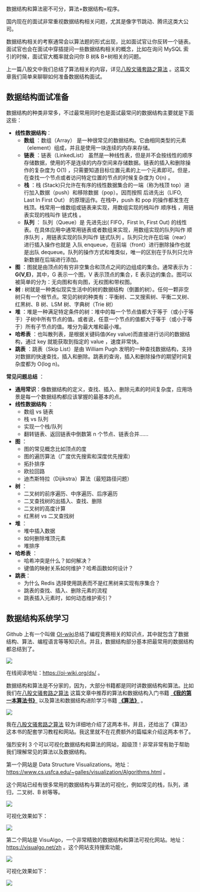 数据结构和算法密不可分，算法+数据结构=程序。

国内现在的面试非常重视数据结构相关问题，尤其是像字节跳动、腾讯这类大公司。

数据结构相关的考察通常会以算法题的形式出现，比如面试官让你反转一个链表。面试官也会在面试中穿插提问一些数据结构相关的概念，比如在询问 MySQL 索引的时候，面试官大概率就会问你 B 树& B+树相关的问题。

上一篇八股文中我们总结了算法相关的内容，详见[八股文骚套路之算法](https://mp.weixin.qq.com/s/DQlcayww9RIEf37I5Q1DOA) 。这篇文章我们简单来聊聊如何准备数据结构面试。

## 数据结构面试准备

数据结构的种类非常多，不过最常用同时也是面试最常问的数据结构主要就是下面这些：

- **线性数据结构**：
  - **数组** ：数组（Array） 是一种很常见的数据结构。它由相同类型的元素（element）组成，并且是使用一块连续的内存来存储。
  - **链表** ：链表（LinkedList） 虽然是一种线性表，但是并不会按线性的顺序存储数据，使用的不是连续的内存空间来存储数据。链表的插入和删除操作的复杂度为 O(1) ，只需要知道目标位置元素的上一个元素即可。但是，在查找一个节点或者访问特定位置的节点的时候复杂度为 O(n) 。
  - **栈** ：栈 (Stack)只允许在有序的线性数据集合的一端（称为栈顶 top）进行加入数据（push）和移除数据（pop）。因而按照 后进先出（LIFO, Last In First Out） 的原理运作。在栈中，push 和 pop 的操作都发生在栈顶。栈常用一维数组或链表来实现，用数组实现的栈叫作 顺序栈 ，用链表实现的栈叫作 链式栈 。
  - **队列** ： 队列（Queue）是 先进先出( FIFO，First In, First Out) 的线性表。在具体应用中通常用链表或者数组来实现，用数组实现的队列叫作 顺序队列 ，用链表实现的队列叫作 链式队列 。队列只允许在后端（rear）进行插入操作也就是 入队 enqueue，在前端（front）进行删除操作也就是出队 dequeue。队列的操作方式和堆类似，唯一的区别在于队列只允许新数据在后端进行添加。
- **图** ：图就是由顶点的有穷非空集合和顶点之间的边组成的集合。通常表示为：**G(V,E)**，其中，G 表示一个图，V 表示顶点的集合，E 表示边的集合。图可以被简单的分为：无向图和有向图，无权图和带权图。
- **树** : 树就是一种类似现实生活中的树的数据结构（倒置的树）。任何一颗非空树只有一个根节点。常见的树的种类有：平衡树、二叉搜索树、平衡二叉树、红黑树、B 树、LSM 树、字典树（Trie 树）
- **堆** ：堆是一种满足特定条件的树：堆中的每一个节点值都大于等于（或小于等于）子树中所有节点的值。或者说，任意一个节点的值都大于等于（或小于等于）所有子节点的值。堆分为最大堆和最小堆。
- **哈希表** ：也叫散列表，是根据关键码值(Key value)而直接进行访问的数据结构，通过 key 就能获取到指定的 value ，速度非常快。
- **跳表** ：跳表（Skip List）是由 William Pugh 发明的一种查找数据结构，支持对数据的快速查找，插入和删除。跳表的查询，插入和删除操作的期望时间复杂度都为 O(log n)。

**常见问题总结** ：

- **通用常识**：像数据结构的定义，查找、插入、删除元素的时间复杂度，应用场景是每一个数据结构都应该掌握的最基本的点。
- **线性数据结构** ：
  - 数组 vs 链表
  - 栈 vs 队列
  - 实现一个栈/队列
  - 翻转链表、返回链表中倒数第 n 个节点、链表合并......
- **图** ：
  - 图的常见概念比如顶点的度
  - 图的遍历算法（广度优先搜索和深度优先搜索）
  - 拓扑排序
  - 欧拉回路
  - 迪杰斯特拉（Dijikstra）算法（最短路径问题）
- **树** ：
  - 二叉树的前序遍历、中序遍历、后序遍历
  - 二叉查找树的出插入、查找、删除
  - 二叉树的高度计算
  - 红黑树 vs 二叉查找树
- **堆** ：
  - 堆中插入数据
  - 如何删除堆顶元素
  - 堆排序
- **哈希表** ：
  - 哈希冲突是什么？如何解决？
  - 键值的映射关系如何维护？哈希函数如何设计？
- **跳表**：
  - 为什么 Redis 选择使用跳表而不是红黑树来实现有序集合？
  - 跳表的查找、插入、删除元素的流程
  - 跳表插入元素时，如何动态维护索引？

## 数据结构系统学习

Github 上有一个叫做 [OI-wiki](https://github.com/OI-wiki/OI-wiki)总结了编程竞赛相关的知识点，其中就包含了数据结构、算法、编程语言等等知识点。并且，数据结构部分基本把最常用的数据结构都总结到了。

![](https://img-blog.csdnimg.cn/31c97303d778469cb9bee7d87ce975e3.png)

在线阅读地址：https://oi-wiki.org/ds/ 。

数据结构和算法是不分家的，因为，大部分书籍都是同时讲数据结构和算法。比如我们在[八股文骚套路之算法](https://mp.weixin.qq.com/s/DQlcayww9RIEf37I5Q1DOA) 这篇文章中推荐的算法和数据结构入门书籍 **[《我的第一本算法书》](https://book.douban.com/subject/30357170/)** 以及算法和数据结构进阶学习书籍 **[《算法》](https://book.douban.com/subject/19952400/)** 。

![](https://img-blog.csdnimg.cn/67280832dc30411d9e12fe79c5e3678f.png)

我在[八股文骚套路之算法](https://mp.weixin.qq.com/s/DQlcayww9RIEf37I5Q1DOA) 较为详细地介绍了这两本书，并且，还给出了《算法》这本书的配套学习教程和网站。我这里就不在花费额外的篇幅来介绍这两本书了。

强烈安利 3 个可以可视化数据结构和算法的网站，超级顶！非常非常有助于帮助我们理解常见的算法以及数据结构。

第一个网站是 Data Structure Visualizations。地址：https://www.cs.usfca.edu/~galles/visualization/Algorithms.html 。

这个网站已经有很多常用的数据结构与算法的可视化，例如常见的栈，队列，递归，二叉树、B 树等等。

![](https://img-blog.csdnimg.cn/724795ce5483435399f0a987e9e5626e.png)

可视化效果如下：

![](https://img-blog.csdnimg.cn/aca2512d6aaa4bddb10b802d6abbd33a.gif#pic_center)

第二个网站是 VisuAlgo，一个非常精致的数据结构和算法可视化网站。地址：https://visualgo.net/zh 。这个网站支持搜索功能，

![](https://img-blog.csdnimg.cn/69668f62b50f4bfeab66f217c45f3f33.png)

可视化效果如下：

![](https://img-blog.csdnimg.cn/ec111b9629464bd4a592be4bb04157ef.gif#pic_center)

